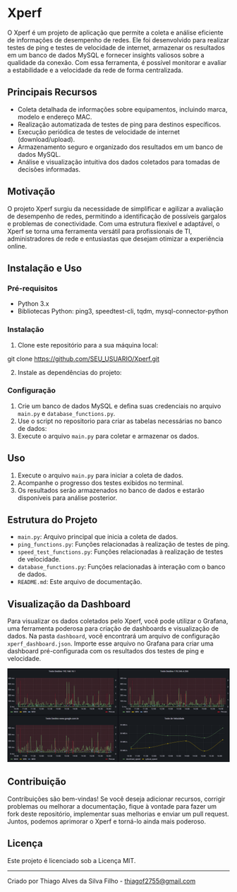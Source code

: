 # Xperf

O Xperf é um projeto de aplicação que permite a coleta e análise eficiente de informações de desempenho de redes. Ele foi desenvolvido para realizar testes de ping e testes de velocidade de internet, armazenar os resultados em um banco de dados MySQL e fornecer insights valiosos sobre a qualidade da conexão. Com essa ferramenta, é possível monitorar e avaliar a estabilidade e a velocidade da rede de forma centralizada.

## Principais Recursos

- Coleta detalhada de informações sobre equipamentos, incluindo marca, modelo e endereço MAC.
- Realização automatizada de testes de ping para destinos específicos.
- Execução periódica de testes de velocidade de internet (download/upload).
- Armazenamento seguro e organizado dos resultados em um banco de dados MySQL.
- Análise e visualização intuitiva dos dados coletados para tomadas de decisões informadas.

## Motivação

O projeto Xperf surgiu da necessidade de simplificar e agilizar a avaliação de desempenho de redes, permitindo a identificação de possíveis gargalos e problemas de conectividade. Com uma estrutura flexível e adaptável, o Xperf se torna uma ferramenta versátil para profissionais de TI, administradores de rede e entusiastas que desejam otimizar a experiência online.

## Instalação e Uso

### Pré-requisitos

- Python 3.x
- Bibliotecas Python: ping3, speedtest-cli, tqdm, mysql-connector-python

### Instalação

1. Clone este repositório para a sua máquina local:

git clone https://github.com/SEU_USUARIO/Xperf.git


2. Instale as dependências do projeto:


### Configuração

1. Crie um banco de dados MySQL e defina suas credenciais no arquivo `main.py` e `database_functions.py`.
2. Use o script no repositorio para criar as tabelas necessárias no banco de dados:
3. Execute o arquivo `main.py` para coletar e armazenar os dados.

## Uso

1. Execute o arquivo `main.py` para iniciar a coleta de dados.
2. Acompanhe o progresso dos testes exibidos no terminal.
3. Os resultados serão armazenados no banco de dados e estarão disponíveis para análise posterior.

## Estrutura do Projeto

- `main.py`: Arquivo principal que inicia a coleta de dados.
- `ping_functions.py`: Funções relacionadas à realização de testes de ping.
- `speed_test_functions.py`: Funções relacionadas à realização de testes de velocidade.
- `database_functions.py`: Funções relacionadas à interação com o banco de dados.
- `README.md`: Este arquivo de documentação.

## Visualização da Dashboard

Para visualizar os dados coletados pelo Xperf, você pode utilizar o Grafana, uma ferramenta poderosa para criação de dashboards e visualização de dados. Na pasta `dashboard`, você encontrará um arquivo de configuração `xperf_dashboard.json`. Importe esse arquivo no Grafana para criar uma dashboard pré-configurada com os resultados dos testes de ping e velocidade.

![Exemplo de Dashboard Xperf](dashboard.png)

## Contribuição

Contribuições são bem-vindas! Se você deseja adicionar recursos, corrigir problemas ou melhorar a documentação, fique à vontade para fazer um fork deste repositório, implementar suas melhorias e enviar um pull request. Juntos, podemos aprimorar o Xperf e torná-lo ainda mais poderoso.

## Licença

Este projeto é licenciado sob a Licença MIT.

---

Criado por Thiago Alves da Silva Filho - thiagof2755@gmail.com
